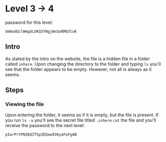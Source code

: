 # Level 3 -> 4

password for this level:
```
UmHadQclWmgdLOKQ3YNgjWxGoRMb5luK
```

## Intro

As stated by the intro on the website, the file is a hidden file in a folder
called `inhere`. Upon changing the directory to the folder and typing `ls`
you'll see that the folder appears to be empty. However, not all is always
as it seems. 

## Steps

### Viewing the file

Upon entering the folder, it seems as if it is empty, but the file is present.
If you run `ls -a` you'll see the secret file titled `.inhere` `cat` the file
and you'll receive the password to the next level:

```
pIwrPrtPN36QITSp3EQaw936yaFoFgAB
```